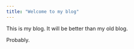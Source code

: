 ```yaml
---
title: "Welcome to my blog"
---
```


This is my blog.  It will be better than my old blog.

Probably.
